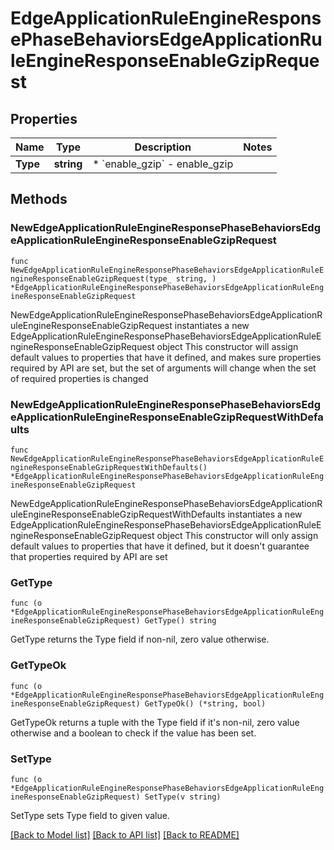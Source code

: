 # EdgeApplicationRuleEngineResponsePhaseBehaviorsEdgeApplicationRuleEngineResponseEnableGzipRequest

## Properties

Name | Type | Description | Notes
------------ | ------------- | ------------- | -------------
**Type** | **string** | * &#x60;enable_gzip&#x60; - enable_gzip | 

## Methods

### NewEdgeApplicationRuleEngineResponsePhaseBehaviorsEdgeApplicationRuleEngineResponseEnableGzipRequest

`func NewEdgeApplicationRuleEngineResponsePhaseBehaviorsEdgeApplicationRuleEngineResponseEnableGzipRequest(type_ string, ) *EdgeApplicationRuleEngineResponsePhaseBehaviorsEdgeApplicationRuleEngineResponseEnableGzipRequest`

NewEdgeApplicationRuleEngineResponsePhaseBehaviorsEdgeApplicationRuleEngineResponseEnableGzipRequest instantiates a new EdgeApplicationRuleEngineResponsePhaseBehaviorsEdgeApplicationRuleEngineResponseEnableGzipRequest object
This constructor will assign default values to properties that have it defined,
and makes sure properties required by API are set, but the set of arguments
will change when the set of required properties is changed

### NewEdgeApplicationRuleEngineResponsePhaseBehaviorsEdgeApplicationRuleEngineResponseEnableGzipRequestWithDefaults

`func NewEdgeApplicationRuleEngineResponsePhaseBehaviorsEdgeApplicationRuleEngineResponseEnableGzipRequestWithDefaults() *EdgeApplicationRuleEngineResponsePhaseBehaviorsEdgeApplicationRuleEngineResponseEnableGzipRequest`

NewEdgeApplicationRuleEngineResponsePhaseBehaviorsEdgeApplicationRuleEngineResponseEnableGzipRequestWithDefaults instantiates a new EdgeApplicationRuleEngineResponsePhaseBehaviorsEdgeApplicationRuleEngineResponseEnableGzipRequest object
This constructor will only assign default values to properties that have it defined,
but it doesn't guarantee that properties required by API are set

### GetType

`func (o *EdgeApplicationRuleEngineResponsePhaseBehaviorsEdgeApplicationRuleEngineResponseEnableGzipRequest) GetType() string`

GetType returns the Type field if non-nil, zero value otherwise.

### GetTypeOk

`func (o *EdgeApplicationRuleEngineResponsePhaseBehaviorsEdgeApplicationRuleEngineResponseEnableGzipRequest) GetTypeOk() (*string, bool)`

GetTypeOk returns a tuple with the Type field if it's non-nil, zero value otherwise
and a boolean to check if the value has been set.

### SetType

`func (o *EdgeApplicationRuleEngineResponsePhaseBehaviorsEdgeApplicationRuleEngineResponseEnableGzipRequest) SetType(v string)`

SetType sets Type field to given value.



[[Back to Model list]](../README.md#documentation-for-models) [[Back to API list]](../README.md#documentation-for-api-endpoints) [[Back to README]](../README.md)


